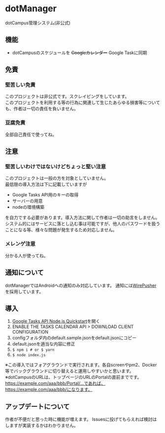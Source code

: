 # dotManager
dotCampus管理システム(非公式)

## 機能
- dotCampusのスケジュールを ~~Googleカレンダー~~ Google Taskに同期

## 免責
### 堅苦しい免責
このプロジェクトは非公式です。スクレイピングをしています。     
このプロジェクトを利用する等の行為に関連して生じたあらゆる損害等についても、作者は一切の責任を負いません。

### 豆腐免責
全部自己責任で使ってね。

## 注意
### 堅苦しいわけではないけどちょっと堅い注意
このプロジェクトは一般の方を対象としていません。     
最低限の導入方法は下に記載していますが

- Google Tasks API用のキーの取得
- サーバーの用意
- nodeの環境構築

を自力でする必要があります。導入方法に関して作者は一切の助言をしません。     
システム的にはサービスに落とし込む事は可能ですが、他人のパスワードを扱うことになる等、様々な問題が発生するため対応しません。

### メレンゲ注意
分かる人が使ってね。

## 通知について
dotManagerではAndroidへの通知のみ対応しています。
通知には[WirePusher](http://wirepusher.com/)を採用しています。

## 導入

1. [Google Tasks API Node.js Quickstart](https://developers.google.com/tasks/quickstart/nodejs)を開く
1. ENABLE THE TASKS CALENDAR API > DOWNLOAD CLIENT CONFIGURATION
1. configフォルダ内のdefault.sample.jsonをdefault.jsonにコピー
1. default.jsonを適当な内容に修正
1. `$ npm i # or $ yarn`
1. `$ node index.js`

※この導入ではフォアグラウンドで実行されます。各自screenやpm2、Docker等でバックグラウンドに切り替えると運用しやすいかと思います。     
※dotCampusのURLは、トップページのURLのPortalの直前までです。https://example.com/aaa/bbb/Portal/...であれば、https://example.com/aaa/bbb/になります。

## アップデートについて
作者が不便だと思った時に機能が増えます。
Issuesに投げてもらえれば検討はしますが実装するかはわかりません。
